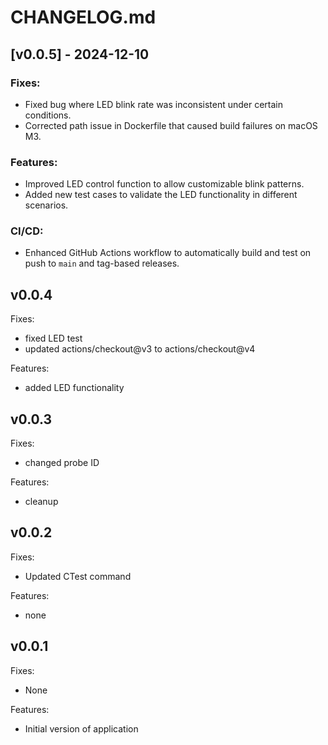 # CHANGELOG.md

## [v0.0.5] - 2024-12-10
### Fixes:
- Fixed bug where LED blink rate was inconsistent under certain conditions.
- Corrected path issue in Dockerfile that caused build failures on macOS M3.

### Features:
- Improved LED control function to allow customizable blink patterns.
- Added new test cases to validate the LED functionality in different scenarios.

### CI/CD:
- Enhanced GitHub Actions workflow to automatically build and test on push to `main` and tag-based releases.

## v0.0.4
Fixes:
 - fixed LED test
 - updated actions/checkout@v3 to actions/checkout@v4

Features:
 - added LED functionality

## v0.0.3
Fixes:
 - changed probe ID

Features:
 - cleanup

## v0.0.2
Fixes:
 - Updated CTest command

Features:
 - none

## v0.0.1
Fixes:
 - None

Features:
 - Initial version of application
